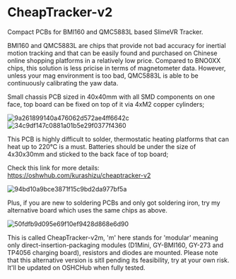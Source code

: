 # CheapTracker-v2
Compact PCBs for BMI160 and QMC5883L based SlimeVR Tracker.

BMI160 and QMC5883L are chips that provide not bad accuracy for inertial motion tracking and that can be easily found and purchased on Chinese online shopping platforms in a relatively low price.
Compared to BNO0XX chips, this solution is less pricise in terms of magnetometer data. However, unless your mag environment is too bad, QMC5883L is able to be continuously calibrating the yaw data.

Small chassis PCB sized in 40x40mm with all SMD components on one face, top board can be fixed on top of it via 4xM2 copper cylinders;

![9a261899140a476062d572ae4ff6642c](https://github.com/user-attachments/assets/1671dfb4-029b-4634-9b05-9d3a2221aa4e)
![34c9df147c0881a01b5e29f0377f4360](https://github.com/user-attachments/assets/6d9146f6-a346-4144-bcbf-fa0f90b5b608)

This PCB is highly difficult to solder, thermostatic heating platforms that can heat up to 220℃ is a must.
Batteries should be under the size of 4x30x30mm and sticked to the back face of top board;

Check this link for more details:
https://oshwhub.com/kurashizu/cheaptracker-v2

![94bd10a9bce3871f15c9bd2da977bf5a](https://github.com/user-attachments/assets/f9913d05-94e0-4446-b454-8e63afa74b97)



Plus, if you are new to soldering PCBs and only got soldering iron, try my alternative board which uses the same chips as above.

![50fdfb9d095e69f10ef9428d868e6d90](https://github.com/user-attachments/assets/44470f45-6ab3-4efe-a010-ea570b93c051)

This is called CheapTracker-v2m, 'm' here stands for 'modular' meaning only direct-insertion-packaging modules (D1Mini, GY-BMI160, GY-273 and TP4056 charging board), resistors and diodes are mounted.
Please note that this alternative version is sitll pending its feasibility, try at your own risk. It'll be updated on OSHCHub when fully tested.
